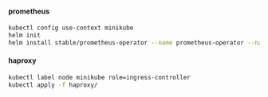 #### prometheus

```bash
kubectl config use-context minikube
helm init
helm install stable/prometheus-operator --name prometheus-operator --namespace monitoring
```

#### haproxy
```bash
kubectl label node minikube role=ingress-controller
kubectl apply -f haproxy/
```
